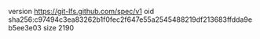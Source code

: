 version https://git-lfs.github.com/spec/v1
oid sha256:c97494c3ea83262b1f0fec2f647e55a2545488219df213683ffdda9eb5ee3e03
size 2190
